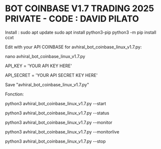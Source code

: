 # BOT COINBASE V1.7 TRADING 2025 PRIVATE - CODE : DAVID PILATO

Install :
sudo apt update
sudo apt install python3-pip
python3 -m pip install ccxt

Edit with your API COINBASE for avhiral_bot_coinbase_linux_v1.7.py:

nano avhiral_bot_coinbase_linux_v1.7.py

API_KEY = 'YOUR API KEY HERE'

API_SECRET = 'YOUR API SECRET KEY HERE'

Save "avhiral_bot_coinbase_linux_v1.7.py"

Fonction:

python3 avhiral_bot_coinbase_linux_v1.7.py --start 

python3 avhiral_bot_coinbase_linux_v1.7.py --status

python3 avhiral_bot_coinbase_linux_v1.7.py --monitor

python3 avhiral_bot_coinbase_linux_v1.7.py --monitorlive

python3 avhiral_bot_coinbase_linux_v1.7.py --stop

